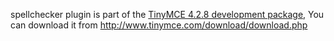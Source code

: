 spellchecker plugin is part of the [TinyMCE 4.2.8 development package](http://www.tinymce.com/develop/changelog/?type=tinymce), You can download it from http://www.tinymce.com/download/download.php